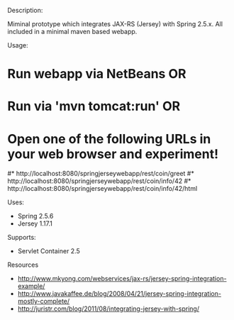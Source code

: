 Description:

Miminal prototype which integrates JAX-RS (Jersey) with Spring 2.5.x. All
included in a minimal maven based webapp.

Usage:
# Run webapp via NetBeans OR
# Run via 'mvn tomcat:run' OR
# Open one of the following URLs in your web browser and experiment!
#* http://localhost:8080/springjerseywebapp/rest/coin/greet
#* http://localhost:8080/springjerseywebapp/rest/coin/info/42
#* http://localhost:8080/springjerseywebapp/rest/coin/info/42/html

Uses:
* Spring 2.5.6
* Jersey 1.17.1

Supports:
* Servlet Container 2.5

Resources
* http://www.mkyong.com/webservices/jax-rs/jersey-spring-integration-example/
* http://www.javakaffee.de/blog/2008/04/21/jersey-spring-integration-mostly-complete/
* http://juristr.com/blog/2011/08/integrating-jersey-with-spring/
